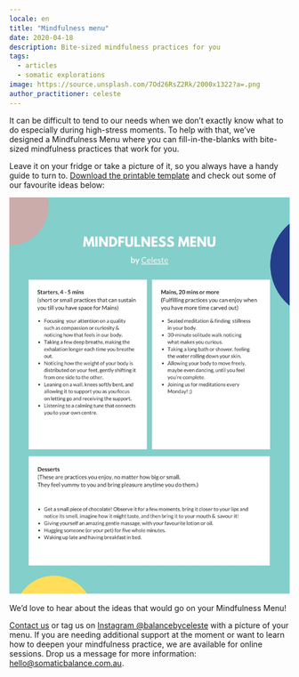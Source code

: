 ```yaml
---
locale: en
title: "Mindfulness menu"
date: 2020-04-18
description: Bite-sized mindfulness practices for you
tags:
  - articles
  - somatic explorations
image: https://source.unsplash.com/7Od26RsZ2Rk/2000x1322?a=.png
author_practitioner: celeste
---
```


It can be difficult to tend to our needs when we don’t exactly know what to do especially during high-stress moments.
To help with that, we’ve designed a Mindfulness Menu where you can fill-in-the-blanks with bite-sized mindfulness
practices that work for you. 

Leave it on your fridge or take a picture of it, so you always have a handy guide to turn to. 
[Download the printable template](/res/mindfulness_menu.pdf) and check out some of our favourite ideas below:

![menu](/images/mindfulness_menu_by_cele.jpg)

We’d love to hear about the ideas that would go on your Mindfulness Menu!

[Contact us](/contact/) or tag us on [Instagram @balancebyceleste](https://www.instagram.com/balancebyceleste/) with a
picture of your menu. If you are needing additional support at the moment or want to learn how to deepen your
mindfulness practice, we are available for online sessions.
Drop us a message for more information: [hello@somaticbalance.com.au](mailto:hello@somaticbalance.com.au).
